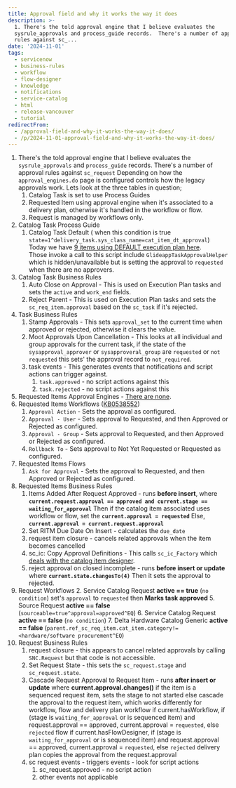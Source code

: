 ```yaml
---
title: Approval field and why it works the way it does
description: >-
  1. There's the told approval engine that I believe evaluates the
  sysrule_approvals and process_guide records.  There's a number of approval
  rules against sc_...
date: '2024-11-01'
tags:
  - servicenow
  - business-rules
  - workflow
  - flow-designer
  - knowledge
  - notifications
  - service-catalog
  - html
  - release-vancouver
  - tutorial
redirectFrom:
  - /approval-field-and-why-it-works-the-way-it-does/
  - /p/2024-11-01-approval-field-and-why-it-works-the-way-it-does/
---
```


1. There's the told approval engine that I believe evaluates the `sysrule_approvals` and `process_guide` records.  There's a number of approval rules against `sc_request`
	Depending on how the `approval_engines.do` page is configured controls how the legacy approvals work.  Lets look at the three tables in question;
	1. Catalog Task is set to use Process Guides
	2. Requested Item using approval engine when it's associated to a delivery plan, otherwise it's handled in the workflow or flow.
	3. Request is managed by workflows only.
1. Catalog Task Process Guide
	1. Catalog Task Default ( when this condition is true `state=1^delivery_task.sys_class_name=cat_item_dt_approval`)
	   Today we have [9 items using DEFAULT execution plan here](https://deltasndev.service-now.com/sc_cat_item_list.do?sysparm_query=type!%3Dbundle%5Esys_class_name!%3Dsc_cat_item_guide%5Etype!%3Dpackage%5Esys_class_name!%3Dsc_cat_item_content%5Epublished_refISEMPTY%5Edelivery_planISNOTEMPTY%5Eactive%3Dtrue%5Esys_class_name!%3Dstd_change_record_producer%5EORsys_class_name%3DNULL%5Esys_class_name!%3Dsc_cat_item_producer%5EORsys_class_name%3DNULL%5Esys_class_name!%3Dsc_cat_item_composite_producer%5EORsys_class_name%3DNULL%5Esys_class_name!%3Dpc_product_cat_item%5EORsys_class_name%3DNULL&sysparm_view=).  
	   Those invoke a call to this script include `GlideappTaskApprovalHelper` which is hidden/unavailable but is setting the approval to `requested` when there are no approvers.
1. Catalog Task Business Rules
	1. Auto Close on Approval - This is used on Execution Plan tasks and sets the `active` and `work_end` fields.
	2. Reject Parent - This is used on Execution Plan tasks and sets the `sc_req_item.approval` based on the `sc_task` if it's rejected.
2. Task Business Rules
	1. Stamp Approvals - This sets `approval_set` to the current time when approved or rejected, otherwise it clears the value.
	2. Moot Approvals Upon Cancellation - This looks at all individual and group approvals for the current task, if the state of the `sysapproval_approver` or `sysapproveral_group` are `requested` or `not requested` this sets' the approval record to `not_required`.
	3. task events - This generates events that notifications and script actions can trigger against.
		1. `task.approved` - no script actions against this
		2. `task.rejected` - no script actions against this
3. Requested Items Approval Engines - [There are none](https://deltasndev.service-now.com/sysrule_approvals_list.do?sysparm_query=active%3Dtrue%5Etable%3Dsc_req_item&sysparm_view=).
4. Requested Items Workflows ([KB0538552](https://support.servicenow.com/kb?id=kb_article_view&sysparm_article=KB0538552))
	1. `Approval Action` - Sets the approval as configured.
	2. `Approval - User` - Sets approval to Requested, and then Approved or Rejected as configured.
	3. `Approval - Group` - Sets approval to Requested, and then Approved or Rejected as configured.
	4. `Rollback To` - Sets approval to Not Yet Requested or Requested as configured.
6. Requested Items Flows
	1. `Ask for Approval` - Sets the approval to Requested, and then Approved or Rejected as configured.
7. Requested Items Business Rules
	1. Items Added After Request Approved - runs **before insert**, where **`current.request.approval == approved and current.stage == waiting_for_approval`**
	   Then if the catalog item associated uses workflow or flow, set the **`current.approval = requested`**
	   Else, **`current.approval = current.request.approval`**
	1. Set RITM Due Date On Insert - calculates the `due_date`
	2. request item closure - cancels related approvals when the item becomes cancelled
	3. sc_ic: Copy Approval Definitions - This calls `sc_ic_Factory` which [deals with the catalog item designer](https://docs.servicenow.com/bundle/vancouver-servicenow-platform/page/product/service-catalog-management/reference/r_InstalledWithCatalogItemDesigner.html).
	4. reject approval on closed incomplete - runs **before insert or update** where **`current.state.changesTo(4)`**
	   Then it sets the approval to rejected.
1. Request Workflows
	2. Service Catalog Request **active == true** (`no condition`) set's `approval` to `requested` then **Marks task approved**
	5. Source Request **active == false** (`sourceable=true^approval=approved^EQ`)
	6. Service Catalog Request **active == false** (`no condition`)
	7. Delta Hardware Catalog Generic **active == false**  (`parent.ref_sc_req_item.cat_item.category!=<hardware/software procurement^EQ`)
2. Request Business Rules
	1. request closure - this appears to cancel related approvals by calling `SNC.Request` but that code is not accessible.
	2. Set Request State - this sets the `sc_request.stage` and `sc_request.state`.
	3. Cascade Request Approval to Request Item - runs **after insert or update** where **current.approval.changes()**
		 if the item is a sequenced request item, sets the stage to not started
		 else cascade the approval to the request item, which works differently for workflow, flow and delivery plan
			 workflow if current.hasWorkflow, if (stage is `waiting_for_approval` or is sequenced item) and request.approval == approved, current.approval = `requested`, else `rejected`
			 flow if current.hasFlowDesigner, if (stage is `waiting_for_approval` or is sequenced item) and request.approval == approved, current.approval = `requested`, else `rejected`
			 delivery plan copies the approval from the request.approval		 
	1. sc request events - triggers events - look for script actions
		1. sc_request.approved - no script action
		2. other events not applicable